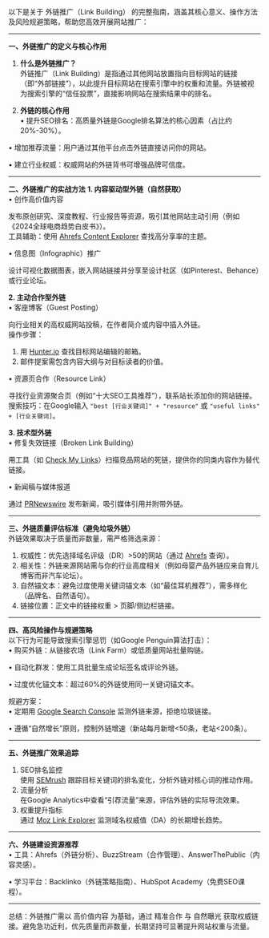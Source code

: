 以下是关于 外链推广（Link Building） 的完整指南，涵盖其核心意义、操作方法及风险规避策略，帮助您高效开展网站推广：

---

**一、外链推广的定义与核心作用**
1. **什么是外链推广？**  
外链推广（Link Building）是指通过其他网站放置指向目标网站的链接（即“外部链接”），以此提升目标网站在搜索引擎中的权重和流量。外链被视为搜索引擎的“信任投票”，直接影响网站在搜索结果中的排名。

2. **外链的核心作用**  
• 提升SEO排名：高质量外链是Google排名算法的核心因素（占比约20%-30%）。  

• 增加推荐流量：用户通过其他平台点击外链直接访问你的网站。  

• 建立行业权威：权威网站的外链背书可增强品牌可信度。


---

**二、外链推广的实战方法**
**1. 内容驱动型外链（自然获取）**  
• 创作高价值内容  

  发布原创研究、深度教程、行业报告等资源，吸引其他网站主动引用（例如《2024全球电商趋势白皮书》）。  
  工具辅助：使用 [Ahrefs Content Explorer](https://ahrefs.com/content-explorer) 查找高分享率的主题。  

• 信息图（Infographic）推广  

  设计可视化数据图表，嵌入网站链接并分享至设计社区（如Pinterest、Behance）或行业论坛。  

**2. 主动合作型外链**  
• 客座博客（Guest Posting）  

  向行业相关的高权威网站投稿，在作者简介或内容中插入外链。  
  操作步骤：  
  1. 用 [Hunter.io](https://hunter.io) 查找目标网站编辑的邮箱。  
  2. 邮件提案需包含内容大纲与对目标读者的价值。  

• 资源页合作（Resource Link）  

  寻找行业资源聚合页（例如“十大SEO工具推荐”），联系站长添加你的网站链接。  
  搜索技巧：在Google输入 `"best [行业关键词]" + "resource"` 或 `"useful links" + [行业关键词]`。

**3. 技术型外链**  
• 修复失效链接（Broken Link Building）  

  用工具（如 [Check My Links](https://chrome.google.com/webstore/detail/check-my-links/ojknhipjcpkvndedgoclffohaiclohgj)）扫描竞品网站的死链，提供你的同类内容作为替代链接。  

• 新闻稿与媒体报道  

  通过 [PRNewswire](https://www.prnewswire.com) 发布新闻，吸引媒体引用并附带外链。

---

**三、外链质量评估标准（避免垃圾外链）**  
外链效果取决于质量而非数量，需严格筛选来源：  
1. 权威性：优先选择域名评级（DR）>50的网站（通过 [Ahrefs](https://ahrefs.com) 查询）。  
2. 相关性：外链来源网站需与你的行业高度相关（例如母婴产品外链应来自育儿博客而非汽车论坛）。  
3. 自然锚文本：避免过度使用关键词锚文本（如“最佳耳机推荐”），需多样化（品牌名、自然语句）。  
4. 链接位置：正文中的链接权重 > 页脚/侧边栏链接。

---

**四、高风险操作与规避策略**  
以下行为可能导致搜索引擎惩罚（如Google Penguin算法打击）：  
• 购买外链：从链接农场（Link Farm）或低质量网站批量购链。  

• 自动化群发：使用工具批量生成论坛签名或评论外链。  

• 过度优化锚文本：超过60%的外链使用同一关键词锚文本。  


规避方案：  
• 定期用 [Google Search Console](https://search.google.com/search-console) 监测外链来源，拒绝垃圾链接。  

• 遵循“自然增长”原则，控制外链增速（新站每月新增<50条，老站<200条）。


---

**五、外链推广效果追踪**  
1. SEO排名监控  
   使用 [SEMrush](https://www.semrush.com) 跟踪目标关键词的排名变化，分析外链对核心词的推动作用。  
2. 流量分析  
   在Google Analytics中查看“引荐流量”来源，评估外链的实际导流效果。  
3. 权重提升指标  
   通过 [Moz Link Explorer](https://moz.com/link-explorer) 监测域名权威值（DA）的长期增长趋势。

---

**六、外链建设资源推荐**  
• 工具：Ahrefs（外链分析）、BuzzStream（合作管理）、AnswerThePublic（内容灵感）。  

• 学习平台：Backlinko（外链策略指南）、HubSpot Academy（免费SEO课程）。  


---

总结：外链推广需以 高价值内容 为基础，通过 精准合作 与 自然曝光 获取权威链接。避免急功近利，优先质量而非数量，长期坚持可显著提升网站权重与流量。